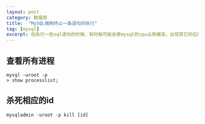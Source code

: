 ```yaml
---
layout: post
category: 数据库
title:  "MySQL强制终止一条语句的执行"
tag: [mysql]
excerpt: 在执行一些sql语句的时候，有时候可能会使mysql的cpu占用爆涨，出现其它的应用无法使用的情况，这时候就要去停止正在执行的语句。
---
```


## 查看所有进程

```shell
mysql -uroot -p
> show processlist;
```

## 杀死相应的id

```shell
mysqladmin -uroot -p kill [id]
```
